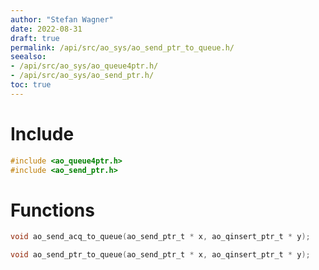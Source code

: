 ```yaml
---
author: "Stefan Wagner"
date: 2022-08-31
draft: true
permalink: /api/src/ao_sys/ao_send_ptr_to_queue.h/
seealso:
- /api/src/ao_sys/ao_queue4ptr.h/
- /api/src/ao_sys/ao_send_ptr.h/
toc: true
---
```


# Include

```c
#include <ao_queue4ptr.h>
#include <ao_send_ptr.h>
```

# Functions

```c
void ao_send_acq_to_queue(ao_send_ptr_t * x, ao_qinsert_ptr_t * y);
```

```c
void ao_send_ptr_to_queue(ao_send_ptr_t * x, ao_qinsert_ptr_t * y);
```
